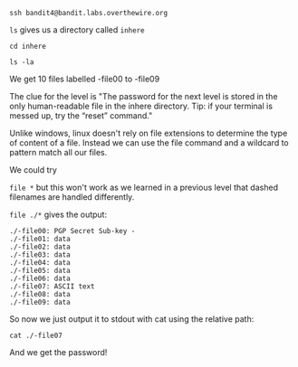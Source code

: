 `ssh bandit4@bandit.labs.overthewire.org`

`ls` gives us a directory called `inhere`

`cd inhere`

`ls -la`

We get 10 files labelled -file00 to -file09

The clue for the level is "The password for the next level is stored in the only human-readable file in the inhere directory. Tip: if your terminal is messed up, try the “reset” command."

Unlike windows, linux doesn't rely on file extensions to determine the type of content of a file. Instead we can use the file command and a wildcard to pattern match all our files.

We could try

`file *` but this won't work as we learned in a previous level that dashed filenames are handled differently.

`file ./*` gives the output:

```text
./-file00: PGP Secret Sub-key -
./-file01: data
./-file02: data
./-file03: data
./-file04: data
./-file05: data
./-file06: data
./-file07: ASCII text
./-file08: data
./-file09: data
```

So now we just output it to stdout with cat using the relative path:

`cat ./-file07`

And we get the password!
